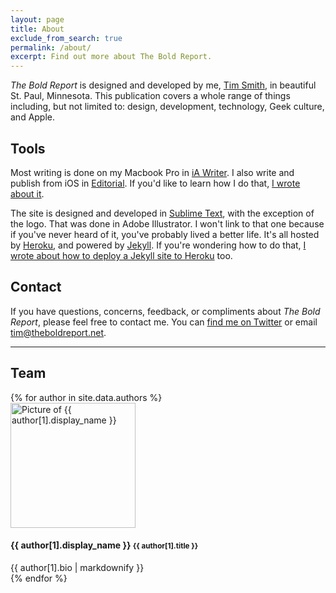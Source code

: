 ```yaml
---
layout: page
title: About
exclude_from_search: true
permalink: /about/
excerpt: Find out more about The Bold Report.
---
```


*The Bold Report* is designed and developed by me, [Tim Smith](http://ttimsmith.com), in beautiful St. Paul, Minnesota. This publication covers a whole range of things including, but not limited to: design, development, technology, Geek culture, and Apple.

## Tools

Most writing is done on my Macbook Pro in [iA Writer](https://ia.net/writer). I also write and publish from iOS in [Editorial](http://omz-software.com/editorial/). If you'd like to learn how I do that, [I wrote about it](/2016/01/publishing-to-jekyll-from-ios/).

The site is designed and developed in [Sublime Text](http://www.sublimetext.com/), with the exception of the logo. That was done in Adobe Illustrator. I won't link to that one because if you've never heard of it, you've probably lived a better life. It's all hosted by [Heroku](https://www.heroku.com), and powered by [Jekyll](http://jekyllrb.com). If you're wondering how to do that, [I wrote about how to deploy a Jekyll site to Heroku](/2015/06/hosting-a-jekyll-site-on-heroku/) too.

## Contact

If you have questions, concerns, feedback, or compliments about *The Bold Report*, please feel free to contact me. You can [find me on Twitter](https://twitter.com/smithtimmytim) or email [tim@theboldreport.net](mailto:tim@theboldreport.net).

---

## Team

<div class="authors">
  {% for author in site.data.authors %}
    <div class="author">
      <img src="//gravatar.com/avatar/{{ author[1].gravatar}}?s=200" alt="Picture of {{ author[1].display_name }}" class="author__picture" height="200" width="200" />
      <div class="author__info">
        <h4 class="author__name">{{ author[1].display_name }} <small class="author__title">{{ author[1].title }}</small></h4>
        {{ author[1].bio | markdownify }}
      </div>
    </div>
  {% endfor %}
</div><!-- /.authors -->
